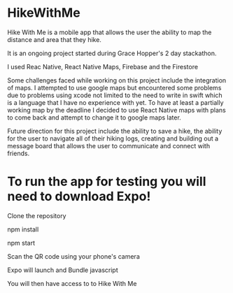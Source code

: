 # HikeWithMe

Hike With Me is a mobile app that allows the user the ability to map the distance and area that they hike.

It is an ongoing project started during Grace Hopper's 2 day stackathon. 

I used Reac Native, React Native Maps, Firebase and the Firestore

Some challenges faced while working on this project include the integration of maps. I attempted to use google maps but encountered some problems due to problems using xcode not limited to the need to write in swift which is a language that I have no experience with yet. To have at least a partially working map by the deadline I decided to use React Native maps with plans to come back and attempt to change it to google maps later. 

Future direction for this project include the ability to save a hike, the ability for the user to navigate all of their hiking logs, creating and building out a message board that allows the user to communicate and connect with friends. 


# To run the app for testing you will need to download Expo! 
  Clone the repository 
  
  npm install 
  
  npm start
  
  Scan the QR code using your phone's camera
  
  Expo will launch and Bundle javascript 
  
  You will then have access to to Hike With Me
